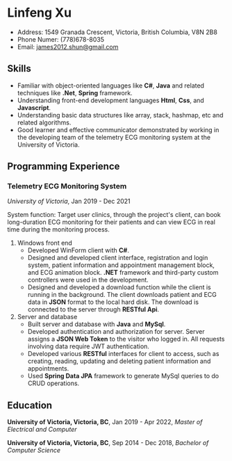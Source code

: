 <link rel="stylesheet" href="englishfont.css">

# Linfeng Xu
- Address: 1549 Granada Crescent, Victoria, British Columbia, V8N 2B8
- Phone Numer: (778)678-8035
- Email: james2012.shun@gmail.com  
## Skills
- Familiar with object-oriented languages like **C#**, **Java** and related techniques like **.Net**, **Spring** framework.
- Understanding front-end development languages **Html**, **Css**, and **Javascript**.
- Understanding basic data structures like array, stack, hashmap, etc and related algorithms.
- Good learner and effective communicator demonstrated by working in the developing team of the telemetry ECG monitoring system at the University of Victoria.

## Programming Experience
### Telemetry ECG Monitoring System
*University of Victoria*, Jan 2019 - Dec 2021

System function: Target user clinics, through the project's client, can book long-duration ECG monitoring for their patients and can view ECG in real time during the monitoring process.

1. Windows front end
    - Developed WinForm client with **C#**.
    - Designed and developed client interface, registration and login system, patient information and appointment management block, and ECG animation block. **.NET** framework and third-party custom controllers were used in the development.
    - Designed and developed a download function while the client is running in the background. The client downloads patient and ECG data in **JSON** format to the local hard disk. The download is connected to the server through **RESTful Api**.
2. Server and database
    - Built server and database with **Java** and **MySql**.
    - Developed authentication and authorization for server. Server assigns a **JSON Web Token** to the visitor who logged in. All requests involving data require JWT authentication.
    - Developed various **RESTful** interfaces for client to access, such as creating, reading, updating and deleting patient information and appointments.
    - Used **Spring Data JPA** framework to generate MySql queries to do CRUD operations. 

## Education
**University of Victoria, Victoria, BC**, Jan 2019 - Apr 2022, *Master of Electrical and Computer* 

**University of Victoria, Victoria, BC**, Sep 2014 - Dec 2018, *Bachelor of Computer Science* 

